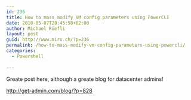 ```yaml
---
id: 236
title: How to mass modify VM config parameters using PowerCLI
date: 2010-05-07T20:45:58+02:00
author: Michael Rüefli
layout: post
guid: http://www.miru.ch/?p=236
permalink: /how-to-mass-modify-vm-config-parameters-using-powercli/
categories:
  - Powershell
  
---
```

Greate post here, although a greate blog for datacenter admins!

<a href="http://get-admin.com/blog/?p=828" target="_blank">http://get-admin.com/blog/?p=828</a>
